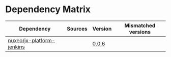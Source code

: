 # Dependency Matrix

Dependency | Sources | Version | Mismatched versions
---------- | ------- | ------- | -------------------
[nuxeo/jx-platform-jenkins](https://github.com/nuxeo/jx-platform-jenkins) |  | [0.0.6](https://github.com/nuxeo/jx-platform-jenkins/releases/tag/v0.0.6) | 
